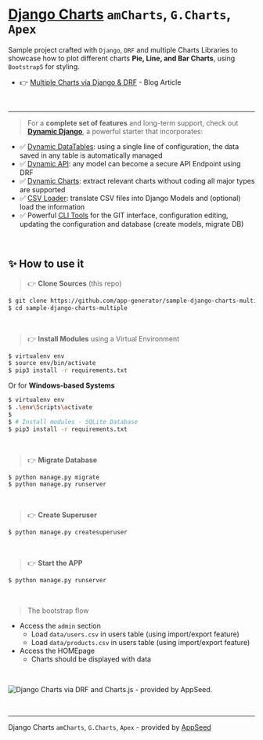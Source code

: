 # [Django Charts](https://blog.appseed.us/django-sample-amcharts-googlecharts-apexcharts/) `amCharts`, `G.Charts`, `Apex`

Sample project crafted with `Django`, `DRF` and multiple Charts Libraries to showcase how to plot different charts **Pie, Line, and Bar Charts**, using `Bootstrap5` for styling.

- 👉 [Multiple Charts via Django & DRF](https://blog.appseed.us/django-sample-amcharts-googlecharts-apexcharts/) - Blog Article

<br />

---

> For a **complete set of features** and long-term support, check out **[Dynamic Django](https://app-generator.dev/docs/developer-tools/dynamic-django/index.html)**, a powerful starter that incorporates:

- ✅ [Dynamic DataTables](https://app-generator.dev/docs/developer-tools/dynamic-django/datatables.html): using a single line of configuration, the data saved in any table is automatically managed
- ✅ [Dynamic API](https://app-generator.dev/docs/developer-tools/dynamic-django/api.html): any model can become a secure API Endpoint using DRF
- ✅ [Dynamic Charts](https://app-generator.dev/docs/developer-tools/dynamic-django/charts.html): extract relevant charts without coding all major types are supported
- ✅ [CSV Loader](https://app-generator.dev/docs/developer-tools/dynamic-django/csv-loader.html): translate CSV files into Django Models and (optional) load the information
- ✅ Powerful [CLI Tools](https://app-generator.dev/docs/developer-tools/dynamic-django/cli.html) for the GIT interface, configuration editing, updating the configuration and database (create models, migrate DB)

<br />

## ✨ How to use it

> 👉 **Clone Sources** (this repo)

```bash
$ git clone https://github.com/app-generator/sample-django-charts-multiple.git
$ cd sample-django-charts-multiple
```

<br />

> 👉 **Install Modules** using a Virtual Environment

```bash
$ virtualenv env
$ source env/bin/activate
$ pip3 install -r requirements.txt
```

Or for **Windows-based Systems**

```bash
$ virtualenv env
$ .\env\Scripts\activate
$
$ # Install modules - SQLite Database
$ pip3 install -r requirements.txt
```

<br />

> 👉 **Migrate Database**

```bash
$ python manage.py migrate
$ python manage.py runserver
```

<br />

> 👉 **Create Superuser**

```bash
$ python manage.py createsuperuser
```

<br />

> 👉 **Start the APP**

```bash
$ python manage.py runserver
```

<br />

> The bootstrap flow

- Access the `admin` section 
  - Load `data/users.csv` in users table (using import/export feature)
  - Load `data/products.csv` in users table (using import/export feature)
- Access the HOMEpage 
  - Charts should be displayed with data

<br />

![Django Charts via DRF and Charts.js - provided by AppSeed.](https://user-images.githubusercontent.com/51070104/167153345-6da2c703-ab74-430f-8c40-84c55b5e5b80.jpg)

<br />

---
Django Charts `amCharts`, `G.Charts`, `Apex` - provided by [AppSeed](https://appseed.us)
